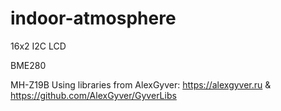 # indoor-atmosphere
16x2 I2C LCD

BME280

MH-Z19B
Using libraries from AlexGyver: https://alexgyver.ru & https://github.com/AlexGyver/GyverLibs
